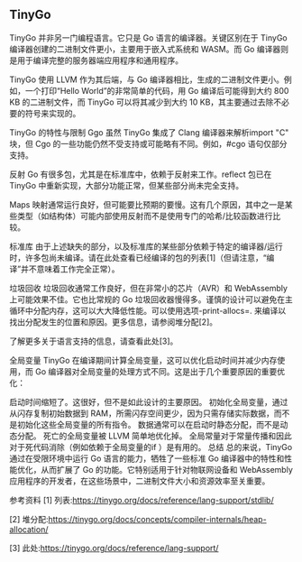 ## TinyGo
TinyGo 并非另一门编程语言。它只是 Go 语言的编译器。关键区别在于 TinyGo 编译器创建的二进制文件更小，主要用于嵌入式系统和 WASM。而 Go 编译器则是用于编译完整的服务器端应用程序和通用程序。

TinyGo 使用 LLVM 作为其后端，与 Go 编译器相比，生成的二进制文件更小。例如，一个打印“Hello World”的非常简单的代码，用 Go 编译后可能得到大约 800 KB 的二进制文件，而 TinyGo 可以将其减少到大约 10 KB，其主要通过去除不必要的符号来实现的。

TinyGo 的特性与限制
Ggo
虽然 TinyGo 集成了 Clang 编译器来解析import "C" 块，但 Cgo 的一些功能仍然不受支持或可能略有不同。例如，#cgo 语句仅部分支持。

反射
Go 有很多包，尤其是在标准库中，依赖于反射来工作。reflect 包已在 TinyGo 中重新实现，大部分功能正常，但某些部分尚未完全支持。

Maps
映射通常运行良好，但可能要比预期的要慢。这有几个原因，其中之一是某些类型（如结构体）可能内部使用反射而不是使用专门的哈希/比较函数进行比较。

标准库
由于上述缺失的部分，以及标准库的某些部分依赖于特定的编译器/运行时，许多包尚未编译。请在此处查看已经编译的包的列表[1]（但请注意，“编译”并不意味着工作完全正常）。

垃圾回收
垃圾回收通常工作良好，但在非常小的芯片（AVR）和 WebAssembly 上可能效果不佳。它也比常规的 Go 垃圾回收器慢得多。谨慎的设计可以避免在主循环中分配内存，这可以大大降低性能。可以使用选项-print-allocs=. 来编译以找出分配发生的位置和原因。更多信息，请参阅堆分配[2]。

了解更多关于语言支持的信息，请查看此处[3]。

全局变量
TinyGo 在编译期间计算全局变量，这可以优化启动时间并减少内存使用，而 Go 编译器对全局变量的处理方式不同。这是出于几个重要原因的重要优化：

启动时间缩短了。这很好，但不是如此设计的主要原因。
初始化全局变量，通过从闪存复制初始数据到 RAM，所需闪存空间更少，因为只需存储实际数据，而不是初始化这些全局变量的所有指令。
数据通常可以在启动时静态分配，而不是动态分配。
死亡的全局变量被 LLVM 简单地优化掉。
全局常量对于常量传播和因此对于死代码消除（例如依赖于全局变量的if ）是有用的。
总结
总的来说，TinyGo 通过在受限环境中运行 Go 语言的能力，牺牲了一些标准 Go 编译器中的特性和性能优化，从而扩展了 Go 的功能。它特别适用于针对物联网设备和 WebAssembly 应用程序的开发者，在这些场景中，二进制文件大小和资源效率至关重要。

参考资料
[1]
列表:https://tinygo.org/docs/reference/lang-support/stdlib/

[2]
堆分配:https://tinygo.org/docs/concepts/compiler-internals/heap-allocation/

[3]
此处:https://tinygo.org/docs/reference/lang-support/